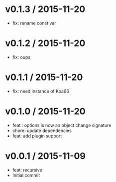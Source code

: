 
v0.1.3 / 2015-11-20
===================

  * fix: rename const var

v0.1.2 / 2015-11-20
===================

  * fix: oups

v0.1.1 / 2015-11-20
===================

  * fix: need instance of Koa66

v0.1.0 / 2015-11-20
===================

  * feat : options is now an object change signature
  * chore: update dependencies
  * feat: add plugin support

v0.0.1 / 2015-11-09
===================
  * feat: recursive
  * Initial commit


